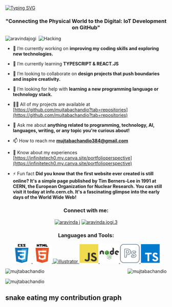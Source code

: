 [![Typing SVG](https://readme-typing-svg.demolab.com?font=Roboto&weight=500&size=21&duration=3000&pause=1000&color=F49D09&center=true&vCenter=true&random=false&width=435&lines=%E2%9C%A8hey%2C+Mujtaba+Chandio%E2%9C%A8;A+passionate+developer+from+%22PAKISTAN%22;%F0%9F%92%BBProfessional+Front-End-Developer+%F0%9F%92%BB;Learing%3A+AI%2C+Web3%2C+and+MetaMask.+%F0%9F%9A%80;%F0%9F%8C%9FPassionate+about+cutting-edge+solutions.%F0%9F%8C%9F;%F0%9F%8C%8DEngaged+in+open-source+collaboration.%F0%9F%8C%8D)](https://git.io/typing-svg)
<h3 align="center">"Connecting the Physical World to the Digital: IoT Development on GitHub"</h3>

<img align="right" alt="Hacking" width="400" src="https://media.tenor.com/GfSX-u7VGM4AAAAC/coding.gif">

<p align="left"> <img src="https://komarev.com/ghpvc/?username=aravindajogi&label=Profile%20views&color=0e75b6&style=flat" alt="aravindajogi" /> </p>

- 🔭 I’m currently working on **improving my coding skills and exploring new technologies.**

- 🌱 I’m currently learning **TYPESCRIPT & REACT.JS**

- 👯 I’m looking to collaborate on **design projects that push boundaries and inspire creativity.**

- 🤝 I’m looking for help with **learning a new programming language or technology stack.**

- 👨‍💻 All of my projects are available at [https://github.com/mujtabachandio?tab=repositories](https://github.com/mujtabachandio?tab=repositories)

- 💬 Ask me about **anything related to programming, technology, AI, languages, writing, or any topic you're curious about!**

- 📫 How to reach me **mujtabachandio384@gmail.com**

- 📄 Know about my experiences [https://infinitetech0.my.canva.site/portfolioperspective](https://infinitetech0.my.canva.site/portfolioperspective)

- ⚡ Fun fact **Did you know that the first website ever created is still online? It's a simple page published by Tim Berners-Lee in 1991 at CERN, the European Organization for Nuclear Research. You can still visit it today at info.cern.ch. It's a fascinating glimpse into the early days of the World Wide Web!**

<h3 align="center">Connect with me:</h3>
<p align="center">
<a href="https://www.linkedin.com/in/mujtaba-chandio-210518247/" target="blank"><img align="center" src="https://raw.githubusercontent.com/rahuldkjain/github-profile-readme-generator/master/src/images/icons/Social/linked-in-alt.svg" alt="aravinda j" height="30" width="40" /></a>
<a href="https://www.facebook.com/mujtaba.chandio.372" target="blank"><img align="center" src="https://raw.githubusercontent.com/rahuldkjain/github-profile-readme-generator/master/src/images/icons/Social/facebook.svg" alt="aravinda.jogi.3" height="30" width="40" /></a>
</p>

<h3 align="center">Languages and Tools:</h3>
<p align="center"> <a href="https://www.w3schools.com/css/" target="_blank" rel="noreferrer"> <img src="https://raw.githubusercontent.com/devicons/devicon/master/icons/css3/css3-original-wordmark.svg" alt="css3" width="60" height="60"/> </a> <a href="https://www.w3.org/html/" target="_blank" rel="noreferrer"> <img src="https://raw.githubusercontent.com/devicons/devicon/master/icons/html5/html5-original-wordmark.svg" alt="html5" width="60" height="60"/> </a> <a href="https://www.adobe.com/in/products/illustrator.html" target="_blank" rel="noreferrer"> <img src="https://www.vectorlogo.zone/logos/adobe_illustrator/adobe_illustrator-icon.svg" alt="illustrator" width="60" height="60"/> </a> <a href="https://developer.mozilla.org/en-US/docs/Web/JavaScript" target="_blank" rel="noreferrer"> <img src="https://raw.githubusercontent.com/devicons/devicon/master/icons/javascript/javascript-original.svg" alt="javascript" width="60" height="60"/> </a> <a href="https://nodejs.org" target="_blank" rel="noreferrer"> <img src="https://raw.githubusercontent.com/devicons/devicon/master/icons/nodejs/nodejs-original-wordmark.svg" alt="nodejs" width="60" height="60"/> </a> <a href="https://www.photoshop.com/en" target="_blank" rel="noreferrer"> <img src="https://raw.githubusercontent.com/devicons/devicon/master/icons/photoshop/photoshop-line.svg" alt="photoshop" width="60" height="60"/> </a> <a href="https://www.typescriptlang.org/" target="_blank" rel="noreferrer"> <img src="https://raw.githubusercontent.com/devicons/devicon/master/icons/typescript/typescript-original.svg" alt="typescript" width="60" height="60"/> </a> </p>

<p><img align="left" src="https://github-readme-stats.vercel.app/api/top-langs?username=mujtabachandio&show_icons=true&locale=en&layout=compact" alt="mujtabachandio" /></p>

<p>&nbsp;<img align="right" src="https://github-readme-stats.vercel.app/api?username=mujtabachandio&show_icons=true&locale=en" alt="mujtabachandio" /></p>

<p><img align="center" src="https://github-readme-streak-stats.herokuapp.com/?user=mujtabachandio&" alt="mujtabachandio" /></p>

## snake eating my contribution graph
